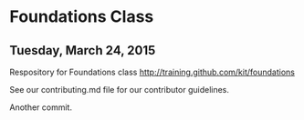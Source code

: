 # Foundations Class
## Tuesday, March 24, 2015
Respository for Foundations class http://training.github.com/kit/foundations

See our contributing.md file for our contributor guidelines.

Another commit.
